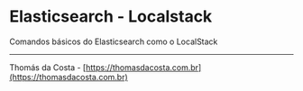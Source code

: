 # Elasticsearch - Localstack

Comandos básicos do Elasticsearch como o LocalStack

---

Thomás da Costa - [https://thomasdacosta.com.br](https://thomasdacosta.com.br)

